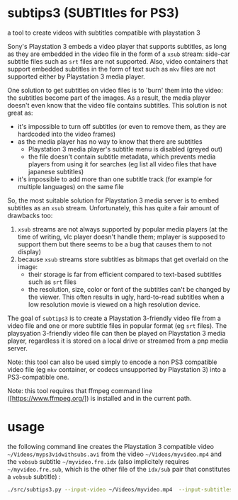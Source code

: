 # subtips3 (SUBTItles for PS3)
a tool to create videos with subtitles compatible with playstation 3

Sony's Playstation 3 embeds a video player that supports subtitles, as long as they are embedded in the video file in the form of  a `xsub` stream: side-car subtitle files such as `srt` files are not supported. Also, video containers that support embedded subtitles in the form of text such as `mkv` files are not supported either by Playstation 3 media player. 

One solution to get subtitles on video files is to 'burn' them into the video: the subtitles become part of the images. As a result, the media player doesn't even know that the video file contains subtitles. This solution is not great as:
- it's impossible to turn off subtitles (or even to remove them, as they are hardcoded into the video frames)
- as the media player has no way to know that there are subtitles
	- Playstation 3 media player's subtitle menu is disabled (greyed out)
	- the file doesn't contain subtitle metadata, which prevents media players from using it for searches (eg list all video files that have japanese subtitles)
- it's impossible to add more than one subtitle track (for example for multiple languages) on the same file

So, the most suitable solution for Playstation 3 media server is to embed subtitles as an `xsub` stream. Unfortunately, this has quite a fair amount of drawbacks too:
1. `xsub` streams are not always supported by popular media players (at the time of writing, vlc player doesn't handle them; mplayer is supposed to support them but there seems to be a bug that causes them to not display)
2. because `xsub` streams store subtitles as bitmaps that get overlaid on the image:
	- their storage is far from efficient compared to text-based subtitles such as `srt` files
	- the resolution, size, color or font of the subtitles can't be changed by the viewer. This often results in ugly, hard-to-read subtitles when a low resolution movie is viewed on a high resolution device.

The goal of `subtips3` is to create a Playstation 3-friendly video file from a video file and one or more subtitle files in popular format (eg `srt` files). The playsyation 3-friendly video file can then be played on Playstation 3 media player, regardless it is stored on a local drive or streamed from a pnp media server.

Note: this tool can also be used simply to encode a non PS3 compatible video file (eg `mkv` container, or codecs unsupported by Playstation 3) into a PS3-compatible one.

Note: this tool requires that ffmpeg command line ([https://www.ffmpeg.org/]) is installed and in the current path.

# usage

the following command line creates  the Playstation 3 compatible video `~/Videos/myps3vidwithsubs.avi` from the video `~/Videos/myvideo.mp4` and the `vobsub` subtitle `~/myvideo.fre.idx` (also implicitely requires `~/myvideo.fre.sub`, which is the other file of the `idx/sub` pair that constitutes a `vobsub` subtitle) :
```bash
./src/subtips3.py --input-video ~/Videos/myvideo.mp4  --input-subtitles ~/myvideo.fre.idx --output-resolution simple-def --output-video ~/Videos/myps3vidwithsubs.avi
```
